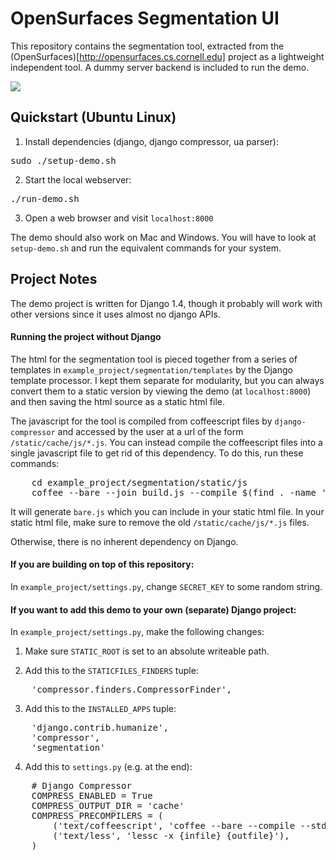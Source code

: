 # OpenSurfaces Segmentation UI
This repository contains the segmentation tool, extracted from the
(OpenSurfaces)[http://opensurfaces.cs.cornell.edu] project as a lightweight
independent tool.  A dummy server backend is included to run the demo.

![](https://github.com/seanbell/opensurfaces-segmentation-ui/blob/master/screenshot.png?raw=true)

## Quickstart (Ubuntu Linux)
1. Install dependencies (django, django compressor, ua parser):
<pre>
sudo ./setup-demo.sh
</pre>

2. Start the local webserver:
<pre>
./run-demo.sh
</pre>

3. Open a web browser and visit `localhost:8000`

The demo should also work on Mac and Windows.  You will have to look at
`setup-demo.sh` and run the equivalent commands for your system.

## Project Notes

The demo project is written for Django 1.4, though it probably will work with
other versions since it uses almost no django APIs.

#### Running the project without Django

The html for the segmentation tool is pieced together from a series of templates in
`example_project/segmentation/templates` by the Django template processor.  I
kept them separate for modularity, but you can always convert them to a static
version by viewing the demo (at `localhost:8000`) and then saving the html
source as a static html file.

The javascript for the tool is compiled from coffeescript files by
`django-compressor` and accessed by the user at a url of the form
`/static/cache/js/*.js`.  You can instead compile the coffeescript files into a
single javascript file to get rid of this dependency.  To do this, run these
commands:
<pre>
	cd example_project/segmentation/static/js
	coffee --bare --join build.js --compile $(find . -name '*.coffee')
</pre>
It will generate `bare.js` which you can include in your static html file.
In your static html file, make sure to remove the old `/static/cache/js/*.js`
files.

Otherwise, there is no inherent dependency on Django.

#### If you are building on top of this repository:
In `example_project/settings.py`, change `SECRET_KEY` to some
random string.

#### If you want to add this demo to your own (separate) Django project:
In `example_project/settings.py`, make the following changes:

1. Make sure `STATIC_ROOT` is set to an absolute writeable path.

2. Add this to the `STATICFILES_FINDERS` tuple:
<pre>
	'compressor.finders.CompressorFinder',
</pre>

3. Add this to the `INSTALLED_APPS` tuple:
<pre>
	'django.contrib.humanize',
	'compressor',
	'segmentation'
</pre>

4. Add this to `settings.py` (e.g. at the end):
<pre>
	# Django Compressor
	COMPRESS_ENABLED = True
	COMPRESS_OUTPUT_DIR = 'cache'
	COMPRESS_PRECOMPILERS = (
		('text/coffeescript', 'coffee --bare --compile --stdio'),
		('text/less', 'lessc -x {infile} {outfile}'),
	)
</pre>
